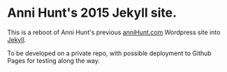 # Anni Hunt's 2015 Jekyll site.

This is a reboot of Anni Hunt's previous [anniHunt.com](http://annihunt.com) Wordpress site into [Jekyll](http://jekyllrb.com).

To be developed on a private repo, with possible deployment to Github Pages for testing along the way.
